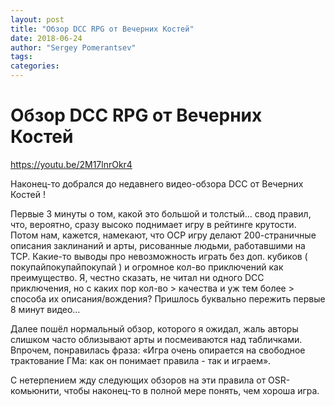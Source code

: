 ```yaml
---
layout: post
title: "Обзор DCC RPG от Вечерних Костей"
date: 2018-06-24
author: "Sergey Pomerantsev"
tags:
categories:
---
```


# Обзор DCC RPG от Вечерних Костей

https://youtu.be/2M17lnrOkr4

Наконец-то добрался до недавнего видео-обзора DCC от Вечерних Костей !

Первые 3 минуты о том, какой это большой и толстый... свод правил, что, вероятно, сразу высоко поднимает игру в рейтинге крутости.
Потом нам, кажется, намекают, что ОСР игру делают 200-страничные описания заклинаний и арты, рисованные людьми, работавшими на ТСР.
Какие-то выводы про невозможность играть без доп. кубиков ( покупайпокупайпокупай ) и огромное кол-во приключений как преимущество.
Я, честно сказать, не читал ни одного DCC приключения, но с каких пор кол-во > качества и уж тем более > способа их описания/вождения?
Пришлось буквально пережить первые 8 минут видео…

Далее пошёл нормальный обзор, которого я ожидал, жаль авторы слишком часто облизывают арты и посмеиваются над табличками.
Впрочем, понравилась фраза: «Игра очень опирается на свободное трактование ГМа: как он понимает правила - так и играем».

С нетерпением жду следующих обзоров на эти правила от OSR-комьюнити, чтобы наконец-то в полной мере понять, чем хороша игра.
